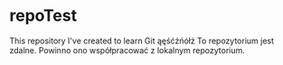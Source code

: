 # repoTest
This repository I've created to learn Git
ąęśćźńółż
To repozytorium jest zdalne. Powinno ono współpracować z lokalnym repozytorium.
